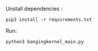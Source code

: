 Unstall dependencies : 
```shell
pip3 install -r requirements.txt
```

Run:
```shell
python3 bangingkernel_main.py
```
